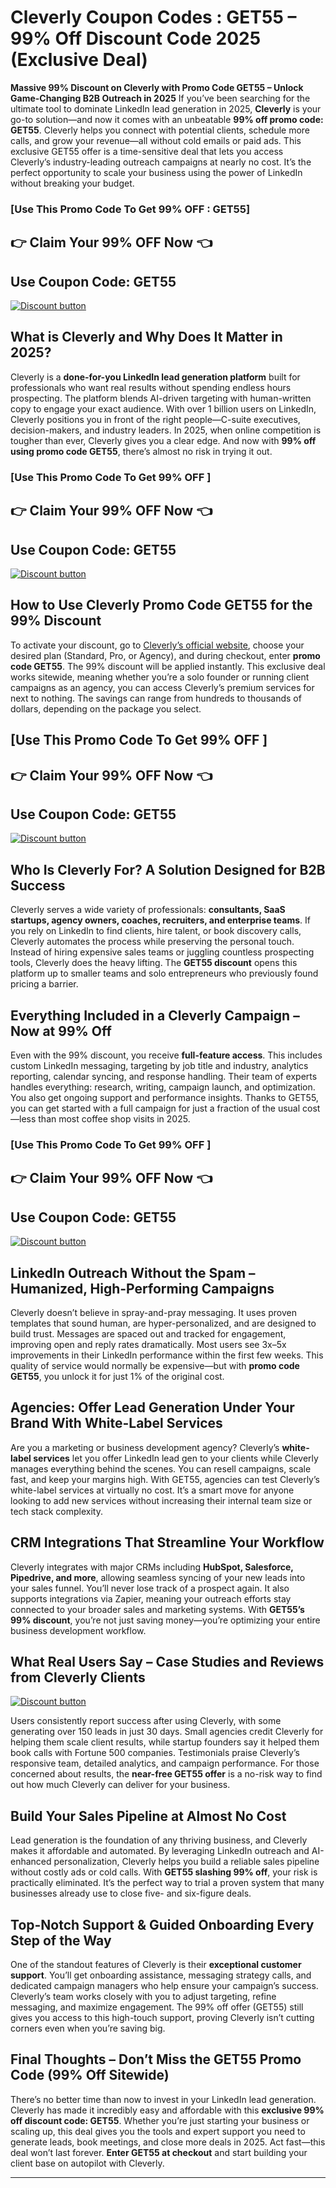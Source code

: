 # Cleverly Coupon Codes : GET55 – 99% Off Discount Code 2025 (Exclusive Deal)

**Massive 99% Discount on Cleverly with Promo Code GET55 – Unlock Game-Changing B2B Outreach in 2025**
If you’ve been searching for the ultimate tool to dominate LinkedIn lead generation in 2025, **Cleverly** is your go-to solution—and now it comes with an unbeatable **99% off promo code: GET55**. Cleverly helps you connect with potential clients, schedule more calls, and grow your revenue—all without cold emails or paid ads. This exclusive GET55 offer is a time-sensitive deal that lets you access Cleverly’s industry-leading outreach campaigns at nearly no cost. It’s the perfect opportunity to scale your business using the power of LinkedIn without breaking your budget.

### [Use This Promo Code To Get 99% OFF : GET55]

## 👉 Claim Your 99% OFF Now 👈
## Use Coupon Code:  GET55

[![Discount button](https://github.com/user-attachments/assets/b94750dc-5b75-4545-ab06-86175ed238f9)](https://www.cleverlyai.com.au/company-overview/)
## **What is Cleverly and Why Does It Matter in 2025?**

Cleverly is a **done-for-you LinkedIn lead generation platform** built for professionals who want real results without spending endless hours prospecting. The platform blends AI-driven targeting with human-written copy to engage your exact audience. With over 1 billion users on LinkedIn, Cleverly positions you in front of the right people—C-suite executives, decision-makers, and industry leaders. In 2025, when online competition is tougher than ever, Cleverly gives you a clear edge. And now with **99% off using promo code GET55**, there’s almost no risk in trying it out.
### [Use This Promo Code To Get 99% OFF ]

## 👉 Claim Your 99% OFF Now 👈
## Use Coupon Code:  GET55

[![Discount button](https://github.com/user-attachments/assets/d84d81bf-3162-482e-9e2e-e24303a0283e)](https://www.cleverlyai.com.au/company-overview/)
## **How to Use Cleverly Promo Code GET55 for the 99% Discount**

To activate your discount, go to [Cleverly’s official website](https://www.cleverly.co), choose your desired plan (Standard, Pro, or Agency), and during checkout, enter **promo code GET55**. The 99% discount will be applied instantly. This exclusive deal works sitewide, meaning whether you’re a solo founder or running client campaigns as an agency, you can access Cleverly’s premium services for next to nothing. The savings can range from hundreds to thousands of dollars, depending on the package you select.
## [Use This Promo Code To Get 99% OFF ]

## 👉 Claim Your 99% OFF Now 👈
## Use Coupon Code:  GET55
[![Discount button](https://github.com/user-attachments/assets/c331f4be-cf78-4dd9-90c4-4ea44f2c376c)](https://www.cleverlyai.com.au/company-overview/)

## **Who Is Cleverly For? A Solution Designed for B2B Success**

Cleverly serves a wide variety of professionals: **consultants, SaaS startups, agency owners, coaches, recruiters, and enterprise teams**. If you rely on LinkedIn to find clients, hire talent, or book discovery calls, Cleverly automates the process while preserving the personal touch. Instead of hiring expensive sales teams or juggling countless prospecting tools, Cleverly does the heavy lifting. The **GET55 discount** opens this platform up to smaller teams and solo entrepreneurs who previously found pricing a barrier.

## **Everything Included in a Cleverly Campaign – Now at 99% Off**

Even with the 99% discount, you receive **full-feature access**. This includes custom LinkedIn messaging, targeting by job title and industry, analytics reporting, calendar syncing, and response handling. Their team of experts handles everything: research, writing, campaign launch, and optimization. You also get ongoing support and performance insights. Thanks to GET55, you can get started with a full campaign for just a fraction of the usual cost—less than most coffee shop visits in 2025.
### [Use This Promo Code To Get 99% OFF ]

## 👉 Claim Your 99% OFF Now 👈
## Use Coupon Code:  GET55
[![Discount button](https://github.com/user-attachments/assets/91ea1d74-46a3-4306-83cc-3b5aa9d5ac18)](https://www.cleverlyai.com.au/company-overview/)


## **LinkedIn Outreach Without the Spam – Humanized, High-Performing Campaigns**

Cleverly doesn’t believe in spray-and-pray messaging. It uses proven templates that sound human, are hyper-personalized, and are designed to build trust. Messages are spaced out and tracked for engagement, improving open and reply rates dramatically. Most users see 3x–5x improvements in their LinkedIn performance within the first few weeks. This quality of service would normally be expensive—but with **promo code GET55**, you unlock it for just 1% of the original cost.

## **Agencies: Offer Lead Generation Under Your Brand With White-Label Services**

Are you a marketing or business development agency? Cleverly’s **white-label services** let you offer LinkedIn lead gen to your clients while Cleverly manages everything behind the scenes. You can resell campaigns, scale fast, and keep your margins high. With GET55, agencies can test Cleverly’s white-label services at virtually no cost. It’s a smart move for anyone looking to add new services without increasing their internal team size or tech stack complexity.


## **CRM Integrations That Streamline Your Workflow**

Cleverly integrates with major CRMs including **HubSpot, Salesforce, Pipedrive, and more**, allowing seamless syncing of your new leads into your sales funnel. You’ll never lose track of a prospect again. It also supports integrations via Zapier, meaning your outreach efforts stay connected to your broader sales and marketing systems. With **GET55’s 99% discount**, you’re not just saving money—you’re optimizing your entire business development workflow.

## **What Real Users Say – Case Studies and Reviews from Cleverly Clients**
[![Discount button](https://github.com/user-attachments/assets/22d26640-2b52-4783-aff0-e3b986164997)](https://www.cleverlyai.com.au/company-overview/)

Users consistently report success after using Cleverly, with some generating over 150 leads in just 30 days. Small agencies credit Cleverly for helping them scale client results, while startup founders say it helped them book calls with Fortune 500 companies. Testimonials praise Cleverly’s responsive team, detailed analytics, and campaign performance. For those concerned about results, the **near-free GET55 offer** is a no-risk way to find out how much Cleverly can deliver for your business.

## **Build Your Sales Pipeline at Almost No Cost**

Lead generation is the foundation of any thriving business, and Cleverly makes it affordable and automated. By leveraging LinkedIn outreach and AI-enhanced personalization, Cleverly helps you build a reliable sales pipeline without costly ads or cold calls. With **GET55 slashing 99% off**, your risk is practically eliminated. It’s the perfect way to trial a proven system that many businesses already use to close five- and six-figure deals.

## **Top-Notch Support & Guided Onboarding Every Step of the Way**

One of the standout features of Cleverly is their **exceptional customer support**. You’ll get onboarding assistance, messaging strategy calls, and dedicated campaign managers who help ensure your campaign’s success. Cleverly’s team works closely with you to adjust targeting, refine messaging, and maximize engagement. The 99% off offer (GET55) still gives you access to this high-touch support, proving Cleverly isn’t cutting corners even when you’re saving big.

## **Final Thoughts – Don’t Miss the GET55 Promo Code (99% Off Sitewide)**

There’s no better time than now to invest in your LinkedIn lead generation. Cleverly has made it incredibly easy and affordable with this **exclusive 99% off discount code: GET55**. Whether you’re just starting your business or scaling up, this deal gives you the tools and expert support you need to generate leads, book meetings, and close more deals in 2025. Act fast—this deal won’t last forever. **Enter GET55 at checkout** and start building your client base on autopilot with Cleverly.

---

